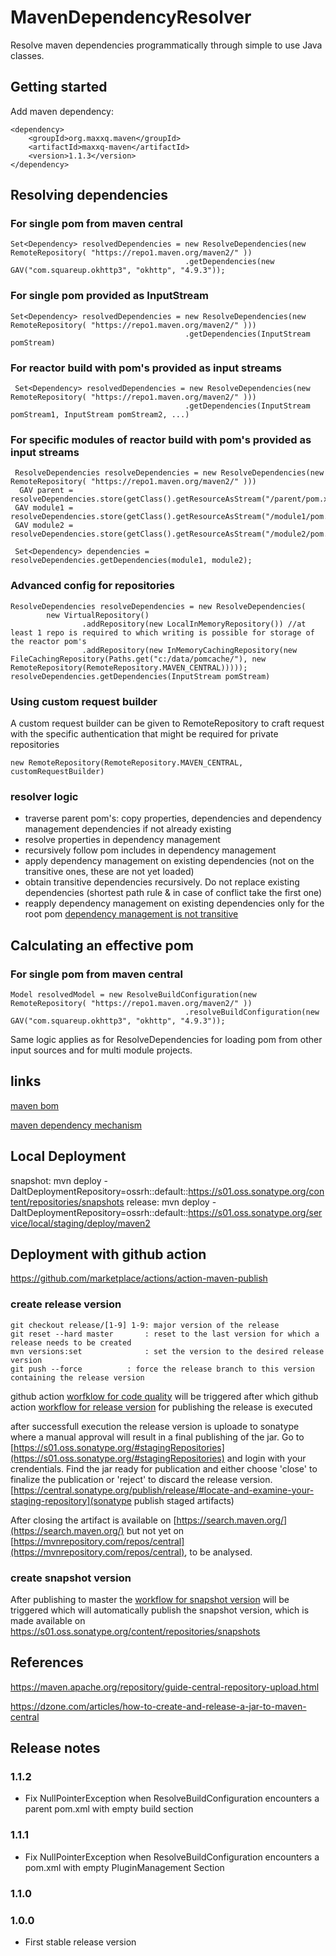 # MavenDependencyResolver

Resolve maven dependencies programmatically through simple to use Java classes.

## Getting started

Add maven dependency:

    <dependency>
        <groupId>org.maxxq.maven</groupId>
        <artifactId>maxxq-maven</artifactId>
        <version>1.1.3</version>
    </dependency>

## Resolving dependencies

### For single pom from maven central

    Set<Dependency> resolvedDependencies = new ResolveDependencies(new RemoteRepository( "https://repo1.maven.org/maven2/" ))
                                           .getDependencies(new GAV("com.squareup.okhttp3", "okhttp", "4.9.3"));

### For single pom provided as InputStream

    Set<Dependency> resolvedDependencies = new ResolveDependencies(new RemoteRepository( "https://repo1.maven.org/maven2/" )))
                                           .getDependencies(InputStream pomStream)

### For reactor build with pom's provided as input streams

   
	 Set<Dependency> resolvedDependencies = new ResolveDependencies(new RemoteRepository( "https://repo1.maven.org/maven2/" )))
                                           .getDependencies(InputStream pomStream1, InputStream pomStream2, ...)
                                           
                                           
### For specific modules of reactor build with pom's provided as input streams

     ResolveDependencies resolveDependencies = new ResolveDependencies(new RemoteRepository( "https://repo1.maven.org/maven2/" )))
	  GAV parent = resolveDependencies.store(getClass().getResourceAsStream("/parent/pom.xml"));
     GAV module1 = resolveDependencies.store(getClass().getResourceAsStream("/module1/pom.xml"));
     GAV module2 = resolveDependencies.store(getClass().getResourceAsStream("/module2/pom.xml"));

     Set<Dependency> dependencies = resolveDependencies.getDependencies(module1, module2);
                                       
### Advanced config for repositories

	ResolveDependencies resolveDependencies = new ResolveDependencies(
            new VirtualRepository()
                    .addRepository(new LocalInMemoryRepository()) //at least 1 repo is required to which writing is possible for storage of the reactor pom's
                    .addRepository(new InMemoryCachingRepository(new FileCachingRepository(Paths.get("c:/data/pomcache/"), new RemoteRepository(RemoteRepository.MAVEN_CENTRAL))))); 
    resolveDependencies.getDependencies(InputStream pomStream)
    
### Using custom request builder

A custom request builder can be given to RemoteRepository to craft request with the specific authentication that might be required for private repositories

	new RemoteRepository(RemoteRepository.MAVEN_CENTRAL, customRequestBuilder)


### resolver logic

- traverse parent pom's: copy properties, dependencies and dependency management dependencies if not already existing
- resolve properties in dependency management 
- recursively follow pom includes in dependency management
- apply dependency management on existing dependencies (not on the transitive ones, these are not yet loaded)
- obtain transitive dependencies recursively. Do not replace existing dependencies (shortest path rule & in case of conflict take the first one) 
- reapply dependency management on existing dependencies only for the root pom [dependency management is not transitive](src/main/resources/dependencymanagementisnottransitive/readme.md)

## Calculating an effective pom

### For single pom from maven central

    Model resolvedModel = new ResolveBuildConfiguration(new RemoteRepository( "https://repo1.maven.org/maven2/" ))
                                           .resolveBuildConfiguration(new GAV("com.squareup.okhttp3", "okhttp", "4.9.3"));

Same logic applies as for ResolveDependencies for loading pom from other input sources and for multi module projects.

## links

[maven bom](https://reflectoring.io/maven-bom/)

[maven dependency mechanism](https://maven.apache.org/guides/introduction/introduction-to-dependency-mechanism.html)

## Local Deployment
snapshot: mvn deploy -DaltDeploymentRepository=ossrh::default::https://s01.oss.sonatype.org/content/repositories/snapshots
release:  mvn deploy -DaltDeploymentRepository=ossrh::default::https://s01.oss.sonatype.org/service/local/staging/deploy/maven2

## Deployment with github action
https://github.com/marketplace/actions/action-maven-publish

### create release version
	git checkout release/[1-9] 1-9: major version of the release
	git reset --hard master	      : reset to the last version for which a release needs to be created
	mvn versions:set              : set the version to the desired release version
	git push --force	      : force the release branch to this version containing the release version

github action [worfklow for code quality](.github/workflows/codeql-analysis.yml) will be triggered after which 
github action [workflow for release version](.github/workflows/maven-publish-release-sonatype.yml) for publishing the release is executed

after successfull execution the release version is uploade to sonatype where a manual approval will result in a final publishing of the jar.
Go to [https://s01.oss.sonatype.org/#stagingRepositories](https://s01.oss.sonatype.org/#stagingRepositories) and login with your crendentials.  Find the jar ready for publication and either choose 'close' to finalize the publication or 'reject' to discard the release version.  [https://central.sonatype.org/publish/release/#locate-and-examine-your-staging-repository](sonatype publish staged artifacts)

After closing the artifact is available on [https://search.maven.org/](https://search.maven.org/) but not yet on [https://mvnrepository.com/repos/central](https://mvnrepository.com/repos/central), to be analysed.

### create snapshot version
After publishing to master the [workflow for snapshot version](.github/workflows/maven-publish-snapshot-sonatype.yml) will be triggered which will automatically publish the snapshot version, which is made available on https://s01.oss.sonatype.org/content/repositories/snapshots

## References
https://maven.apache.org/repository/guide-central-repository-upload.html

https://dzone.com/articles/how-to-create-and-release-a-jar-to-maven-central

## Release notes

### 1.1.2
- Fix NullPointerException when ResolveBuildConfiguration encounters a parent pom.xml with empty build section

### 1.1.1
- Fix NullPointerException when ResolveBuildConfiguration encounters a pom.xml with empty PluginManagement Section

### 1.1.0



### 1.0.0
- First stable release version

